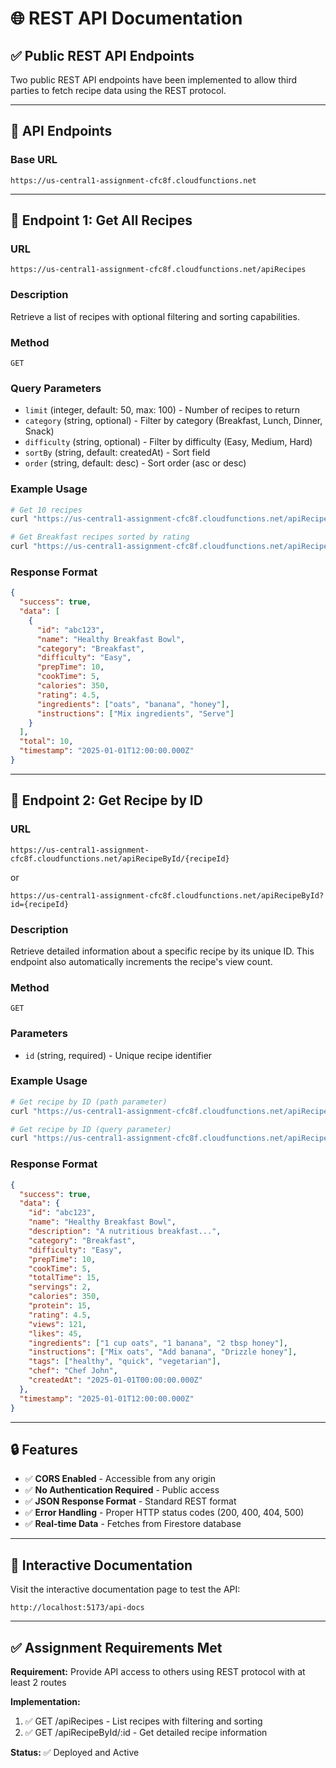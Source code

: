 # 🌐 REST API Documentation

## ✅ Public REST API Endpoints

Two public REST API endpoints have been implemented to allow third parties to fetch recipe data using the REST protocol.

---

## 📍 API Endpoints

### Base URL

```
https://us-central1-assignment-cfc8f.cloudfunctions.net
```

---

## 🔗 Endpoint 1: Get All Recipes

### URL

```
https://us-central1-assignment-cfc8f.cloudfunctions.net/apiRecipes
```

### Description

Retrieve a list of recipes with optional filtering and sorting capabilities.

### Method

`GET`

### Query Parameters

- `limit` (integer, default: 50, max: 100) - Number of recipes to return
- `category` (string, optional) - Filter by category (Breakfast, Lunch, Dinner, Snack)
- `difficulty` (string, optional) - Filter by difficulty (Easy, Medium, Hard)
- `sortBy` (string, default: createdAt) - Sort field
- `order` (string, default: desc) - Sort order (asc or desc)

### Example Usage

```bash
# Get 10 recipes
curl "https://us-central1-assignment-cfc8f.cloudfunctions.net/apiRecipes?limit=10"

# Get Breakfast recipes sorted by rating
curl "https://us-central1-assignment-cfc8f.cloudfunctions.net/apiRecipes?category=Breakfast&sortBy=rating&order=desc"
```

### Response Format

```json
{
  "success": true,
  "data": [
    {
      "id": "abc123",
      "name": "Healthy Breakfast Bowl",
      "category": "Breakfast",
      "difficulty": "Easy",
      "prepTime": 10,
      "cookTime": 5,
      "calories": 350,
      "rating": 4.5,
      "ingredients": ["oats", "banana", "honey"],
      "instructions": ["Mix ingredients", "Serve"]
    }
  ],
  "total": 10,
  "timestamp": "2025-01-01T12:00:00.000Z"
}
```

---

## 🔗 Endpoint 2: Get Recipe by ID

### URL

```
https://us-central1-assignment-cfc8f.cloudfunctions.net/apiRecipeById/{recipeId}
```

or

```
https://us-central1-assignment-cfc8f.cloudfunctions.net/apiRecipeById?id={recipeId}
```

### Description

Retrieve detailed information about a specific recipe by its unique ID. This endpoint also automatically increments the recipe's view count.

### Method

`GET`

### Parameters

- `id` (string, required) - Unique recipe identifier

### Example Usage

```bash
# Get recipe by ID (path parameter)
curl "https://us-central1-assignment-cfc8f.cloudfunctions.net/apiRecipeById/abc123"

# Get recipe by ID (query parameter)
curl "https://us-central1-assignment-cfc8f.cloudfunctions.net/apiRecipeById?id=abc123"
```

### Response Format

```json
{
  "success": true,
  "data": {
    "id": "abc123",
    "name": "Healthy Breakfast Bowl",
    "description": "A nutritious breakfast...",
    "category": "Breakfast",
    "difficulty": "Easy",
    "prepTime": 10,
    "cookTime": 5,
    "totalTime": 15,
    "servings": 2,
    "calories": 350,
    "protein": 15,
    "rating": 4.5,
    "views": 121,
    "likes": 45,
    "ingredients": ["1 cup oats", "1 banana", "2 tbsp honey"],
    "instructions": ["Mix oats", "Add banana", "Drizzle honey"],
    "tags": ["healthy", "quick", "vegetarian"],
    "chef": "Chef John",
    "createdAt": "2025-01-01T00:00:00.000Z"
  },
  "timestamp": "2025-01-01T12:00:00.000Z"
}
```

---

## 🔒 Features

- ✅ **CORS Enabled** - Accessible from any origin
- ✅ **No Authentication Required** - Public access
- ✅ **JSON Response Format** - Standard REST format
- ✅ **Error Handling** - Proper HTTP status codes (200, 400, 404, 500)
- ✅ **Real-time Data** - Fetches from Firestore database

---

## 📖 Interactive Documentation

Visit the interactive documentation page to test the API:

```
http://localhost:5173/api-docs
```

---

## ✅ Assignment Requirements Met

**Requirement:** Provide API access to others using REST protocol with at least 2 routes

**Implementation:**

1. ✅ GET /apiRecipes - List recipes with filtering and sorting
2. ✅ GET /apiRecipeById/:id - Get detailed recipe information

**Status:** ✅ Deployed and Active
